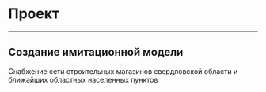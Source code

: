 # Проект
___
## Создание имитационной модели
Снабжение сети строительных магазинов свердловской области и ближайших областных населенных пунктов
